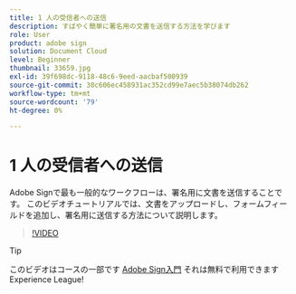 ```yaml
---
title: 1 人の受信者への送信
description: すばやく簡単に署名用の文書を送信する方法を学びます
role: User
product: adobe sign
solution: Document Cloud
level: Beginner
thumbnail: 33659.jpg
exl-id: 39f698dc-9118-48c6-9eed-aacbaf500939
source-git-commit: 30c606ec458931ac352cd99e7aec5b38074db262
workflow-type: tm+mt
source-wordcount: '79'
ht-degree: 0%

---
```


# 1 人の受信者への送信

Adobe Signで最も一般的なワークフローは、署名用に文書を送信することです。 このビデオチュートリアルでは、文書をアップロードし、フォームフィールドを追加し、署名用に送信する方法について説明します。

>[!VIDEO](https://video.tv.adobe.com/v/33659?hidetitle=true)

>[!TIP]
>
>このビデオはコースの一部です [Adobe Sign入門](https://experienceleague.adobe.com/?recommended=Sign-U-1-2020.1) それは無料で利用できますExperience League!